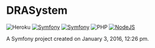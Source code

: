 DRASystem
=========

![Heroku](http://heroku-badge.herokuapp.com/?app=diazreyes&style=flat)
[![Symfony](http://img.shields.io/badge/Symfony2-2.8.8-blue.svg)](http://syfmony.com)
[![Symfony](http://img.shields.io/badge/PHP-7.0.9-yellow.svg)](http://php.net)
![PHP](http://img.shields.io/badge/Buildpack-PHP-lightgrey.svg)
[![NodeJS](http://img.shields.io/badge/Buildpack-NodeJS-lightgrey.svg)](http://nodejs.com)



A Symfony project created on January 3, 2016, 12:26 pm.
